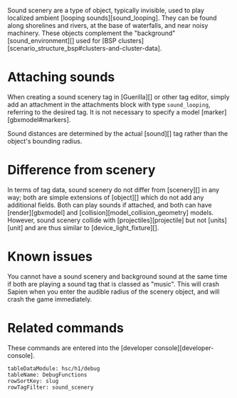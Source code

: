 Sound scenery are a type of object, typically invisible, used to play localized ambient [looping sounds][sound_looping]. They can be found along shorelines and rivers, at the base of waterfalls, and near noisy machinery. These objects complement the "background" [sound_environment][] used for [BSP clusters][scenario_structure_bsp#clusters-and-cluster-data].

# Attaching sounds
When creating a sound scenery tag in [Guerilla][] or other tag editor, simply add an attachment in the attachments block with type `sound_looping`, referring to the desired tag. It is not necessary to specify a model [marker][gbxmodel#markers].

Sound distances are determined by the actual [sound][] tag rather than the object's bounding radius.

# Difference from scenery
In terms of tag data, sound scenery do not differ from [scenery][] in any way; both are simple extensions of [object][] which do not add any additional fields. Both can play sounds if attached, and both can have [render][gbxmodel] and [collision][model_collision_geometry] models. However, sound scenery collide with [projectiles][projectile] but not [units][unit] and are thus similar to [device_light_fixture][].

# Known issues
You cannot have a sound scenery and background sound at the same time if both are playing a sound tag that is classed as "music". This will crash Sapien when you enter the audible radius of the scenery object, and will crash the game immediately.

# Related commands
These commands are entered into the [developer console][developer-console].

```.table
tableDataModule: hsc/h1/debug
tableName: DebugFunctions
rowSortKey: slug
rowTagFilter: sound_scenery
```
